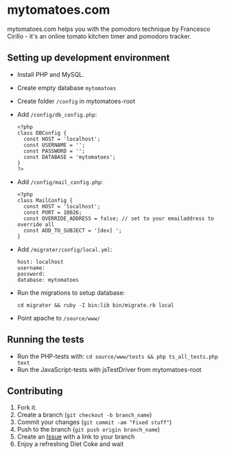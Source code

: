 mytomatoes.com
==============

mytomatoes.com helps you with the pomodoro technique by Francesco Cirillo - it's an online tomato kitchen timer and pomodoro tracker.

Setting up development environment
----------------------------------
* Install PHP and MySQL.
* Create empty database `mytomatoes`
* Create folder `/config` in mytomatoes-root
* Add `/config/db_config.php`:

      <?php
      class DBConfig {
        const HOST = 'localhost';
        const USERNAME = '';
        const PASSWORD = '';
        const DATABASE = 'mytomatoes';
      }
      ?>

* Add `/config/mail_config.php`:

      <?php
      class MailConfig {
        const HOST = 'localhost';
        const PORT = 10026;
        const OVERRIDE_ADDRESS = false; // set to your emailaddress to override all
        const ADD_TO_SUBJECT = '[dev] ';
      }

* Add `/migrater/config/local.yml`:

      host: localhost
      username: 
      password: 
      database: mytomatoes

* Run the migrations to setup database:

      cd migrater && ruby -I bin:lib bin/migrate.rb local

* Point apache to `/source/www/`


Running the tests
-----------------
* Run the PHP-tests with: `cd source/www/tests && php ts_all_tests.php text`
* Run the JavaScript-tests with jsTestDriver from mytomatoes-root


Contributing
------------

1. Fork it.
2. Create a branch (`git checkout -b branch_name`)
3. Commit your changes (`git commit -am "Fixed stuff"`)
4. Push to the branch (`git push origin branch_name`)
5. Create an [Issue][1] with a link to your branch
6. Enjoy a refreshing Diet Coke and wait

[1]: https://github.com/magnars/mytomatoes.com/issues